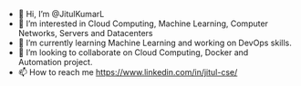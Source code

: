 - 👋 Hi, I’m @JitulKumarL
- 👀 I’m interested in Cloud Computing, Machine Learning, Computer Networks, Servers and Datacenters
- 🌱 I’m currently learning Machine Learning and working on DevOps skills.
- 💞️ I’m looking to collaborate on Cloud Computing, Docker and Automation project.
- 📫 How to reach me https://www.linkedin.com/in/jitul-cse/

<!---
JitulKumarL/JitulKumarL is a ✨ special ✨ repository because its `README.md` (this file) appears on your GitHub profile.
You can click the Preview link to take a look at your changes.
--->
